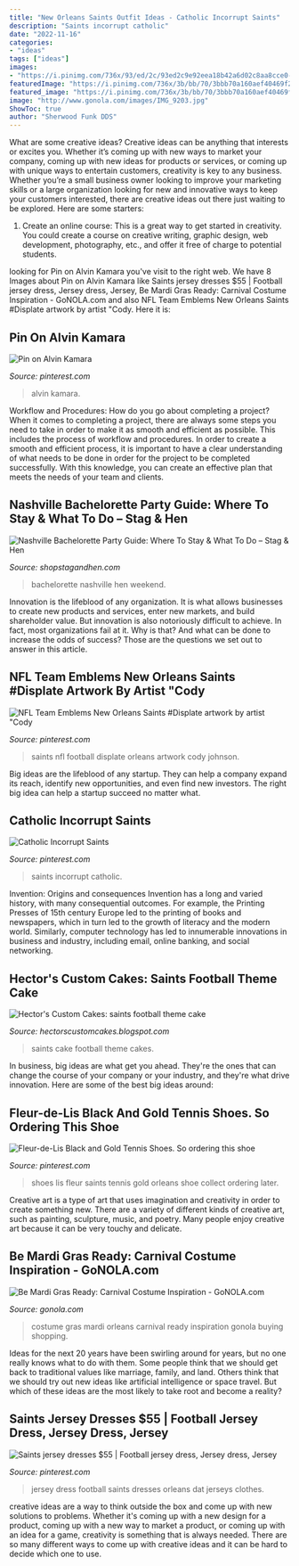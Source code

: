 ```yaml
---
title: "New Orleans Saints Outfit Ideas - Catholic Incorrupt Saints"
description: "Saints incorrupt catholic"
date: "2022-11-16"
categories:
- "ideas"
tags: ["ideas"]
images:
- "https://i.pinimg.com/736x/93/ed/2c/93ed2c9e92eea18b42a6d02c8aa8cce0--shoes-for-women-new-orleans-saints.jpg"
featuredImage: "https://i.pinimg.com/736x/3b/bb/70/3bbb70a160aef40469f25ce209d33cfb.jpg"
featured_image: "https://i.pinimg.com/736x/3b/bb/70/3bbb70a160aef40469f25ce209d33cfb.jpg"
image: "http://www.gonola.com/images/IMG_9203.jpg"
ShowToc: true
author: "Sherwood Funk DDS"
---
```



What are some creative ideas?
Creative ideas can be anything that interests or excites you. Whether it’s coming up with new ways to market your company, coming up with new ideas for products or services, or coming up with unique ways to entertain customers, creativity is key to any business. Whether you’re a small business owner looking to improve your marketing skills or a large organization looking for new and innovative ways to keep your customers interested, there are creative ideas out there just waiting to be explored. Here are some starters: 
1) Create an online course: This is a great way to get started in creativity. You could create a course on creative writing, graphic design, web development, photography, etc., and offer it free of charge to potential students.

	

		
looking for Pin on Alvin Kamara you've visit to the right web. We have 8 Images about Pin on Alvin Kamara like Saints jersey dresses $55 | Football jersey dress, Jersey dress, Jersey, Be Mardi Gras Ready: Carnival Costume Inspiration - GoNOLA.com and also NFL Team Emblems New Orleans Saints #Displate artwork by artist &quot;Cody. Here it is:
		
    
## Pin On Alvin Kamara

<img loading=lazy src="https://i.pinimg.com/736x/3b/bb/70/3bbb70a160aef40469f25ce209d33cfb.jpg" onerror="this.onerror=null;this.src='https://tse2.mm.bing.net/th?id=OIP.5Ud3XWBoT23rJWX1gZxyeQHaHa&amp;pid=15.1';" alt="Pin on Alvin Kamara">

_Source: pinterest.com_

>alvin kamara. 

	

Workflow and Procedures: How do you go about completing a project?
When it comes to completing a project, there are always some steps you need to take in order to make it as smooth and efficient as possible. This includes the process of workflow and procedures. In order to create a smooth and efficient process, it is important to have a clear understanding of what needs to be done in order for the project to be completed successfully. With this knowledge, you can create an effective plan that meets the needs of your team and clients.

    
## Nashville Bachelorette Party Guide: Where To Stay &amp; What To Do – Stag &amp; Hen

<img loading=lazy src="https://cdn.shopify.com/s/files/1/1374/6221/articles/10342997_10102582068910168_476109856048310703_n_1024x1024.jpg?v=1493084421" onerror="this.onerror=null;this.src='https://tse2.mm.bing.net/th?id=OIP.a3bDgoW8AUAdrAqZzbXgPAHaHa&amp;pid=15.1';" alt="Nashville Bachelorette Party Guide: Where To Stay &amp; What To Do – Stag &amp; Hen">

_Source: shopstagandhen.com_

>bachelorette nashville hen weekend. 

	

Innovation is the lifeblood of any organization. It is what allows businesses to create new products and services, enter new markets, and build shareholder value. But innovation is also notoriously difficult to achieve. In fact, most organizations fail at it. Why is that? And what can be done to increase the odds of success? Those are the questions we set out to answer in this article.

    
## NFL Team Emblems New Orleans Saints #Displate Artwork By Artist &quot;Cody

<img loading=lazy src="https://i.pinimg.com/736x/50/2f/8e/502f8e08259da06172dbaba0ebfcf4ff.jpg" onerror="this.onerror=null;this.src='https://tse4.mm.bing.net/th?id=OIP.xWLBTjq2UbfvgI4PUygTdwHaKX&amp;pid=15.1';" alt="NFL Team Emblems New Orleans Saints #Displate artwork by artist &quot;Cody">

_Source: pinterest.com_

>saints nfl football displate orleans artwork cody johnson. 

	

Big ideas are the lifeblood of any startup. They can help a company expand its reach, identify new opportunities, and even find new investors. The right big idea can help a startup succeed no matter what.

    
## Catholic Incorrupt Saints

<img loading=lazy src="https://i.pinimg.com/200x150/96/02/c2/9602c2168fcb992886c987a640069849.jpg" onerror="this.onerror=null;this.src='https://tse1.mm.bing.net/th?id=OIP.jkeHWeirq1xnPaCH8kYkKAAAAA&amp;pid=15.1';" alt="Catholic Incorrupt Saints">

_Source: pinterest.com_

>saints incorrupt catholic. 

	

Invention: Origins and consequences
Invention has a long and varied history, with many consequential outcomes. For example, the Printing Presses of 15th century Europe led to the printing of books and newspapers, which in turn led to the growth of literacy and the modern world. Similarly, computer technology has led to innumerable innovations in business and industry, including email, online banking, and social networking.

    
## Hector&#039;s Custom Cakes: Saints Football Theme Cake

<img loading=lazy src="http://3.bp.blogspot.com/-0i75PTJR6kA/TaYjpOWqgfI/AAAAAAAAAjc/w1xdMdY_zUQ/s1600/IMG_1418.JPG" onerror="this.onerror=null;this.src='https://tse1.mm.bing.net/th?id=OIP.BfCoQkO3Nh81u3YiS-Du_wHaJ4&amp;pid=15.1';" alt="Hector&#039;s Custom Cakes: saints football theme cake">

_Source: hectorscustomcakes.blogspot.com_

>saints cake football theme cakes. 

	

In business, big ideas are what get you ahead. They're the ones that can change the course of your company or your industry, and they're what drive innovation. Here are some of the best big ideas around:

    
## Fleur-de-Lis Black And Gold Tennis Shoes. So Ordering This Shoe

<img loading=lazy src="https://i.pinimg.com/736x/93/ed/2c/93ed2c9e92eea18b42a6d02c8aa8cce0--shoes-for-women-new-orleans-saints.jpg" onerror="this.onerror=null;this.src='https://tse4.mm.bing.net/th?id=OIP.RcvnRWGQu1jI-NzzflHloAHaHa&amp;pid=15.1';" alt="Fleur-de-Lis Black and Gold Tennis Shoes. So ordering this shoe">

_Source: pinterest.com_

>shoes lis fleur saints tennis gold orleans shoe collect ordering later. 

	

Creative art is a type of art that uses imagination and creativity in order to create something new. There are a variety of different kinds of creative art, such as painting, sculpture, music, and poetry. Many people enjoy creative art because it can be very touchy and delicate.

    
## Be Mardi Gras Ready: Carnival Costume Inspiration - GoNOLA.com

<img loading=lazy src="http://www.gonola.com/images/IMG_9203.jpg" onerror="this.onerror=null;this.src='https://tse1.mm.bing.net/th?id=OIP.dl-zjn-xcGwfO4klwCLCZwHaLH&amp;pid=15.1';" alt="Be Mardi Gras Ready: Carnival Costume Inspiration - GoNOLA.com">

_Source: gonola.com_

>costume gras mardi orleans carnival ready inspiration gonola buying shopping. 

	

Ideas for the next 20 years have been swirling around for years, but no one really knows what to do with them. Some people think that we should get back to traditional values like marriage, family, and land. Others think that we should try out new ideas like artificial intelligence or space travel. But which of these ideas are the most likely to take root and become a reality?

    
## Saints Jersey Dresses $55 | Football Jersey Dress, Jersey Dress, Jersey

<img loading=lazy src="https://i.pinimg.com/originals/95/b1/17/95b117dde48dec2c8960e15b22e5f867.jpg" onerror="this.onerror=null;this.src='https://tse3.mm.bing.net/th?id=OIP.uOIc8yBhVkNNdyrzNPlghgHaHa&amp;pid=15.1';" alt="Saints jersey dresses $55 | Football jersey dress, Jersey dress, Jersey">

_Source: pinterest.com_

>jersey dress football saints dresses orleans dat jerseys clothes. 

	

creative ideas are a way to think outside the box and come up with new solutions to problems. Whether it's coming up with a new design for a product, coming up with a new way to market a product, or coming up with an idea for a game, creativity is something that is always needed. There are so many different ways to come up with creative ideas and it can be hard to decide which one to use.

